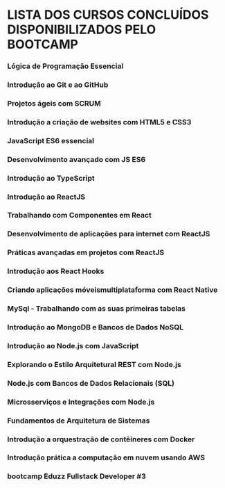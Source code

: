 # **LISTA DOS CURSOS CONCLUÍDOS DISPONIBILIZADOS PELO BOOTCAMP**

### Lógica de Programação Essencial
### Introdução ao Git e ao GitHub
### Projetos ágeis com SCRUM
### Introdução a criação de websites com HTML5 e CSS3
### JavaScript ES6 essencial
### Desenvolvimento avançado com JS ES6
### Introdução ao TypeScript
### Introdução ao ReactJS
### Trabalhando com Componentes em React
### Desenvolvimento de aplicações para internet com ReactJS
### Práticas avançadas em projetos com ReactJS
### Introdução aos React Hooks
### Criando aplicações móveismultiplataforma com React Native
### MySql - Trabalhando com as suas primeiras tabelas
### Introdução ao MongoDB e Bancos de Dados NoSQL
### Introdução ao Node.js com JavaScript
### Explorando o Estilo Arquitetural REST com Node.js
### Node.js com Bancos de Dados Relacionais (SQL)
### Microsserviços e Integrações com Node.js
### Fundamentos de Arquitetura de Sistemas
### Introdução a orquestração de contêineres com Docker
### Introdução prática a computação em nuvem usando AWS
### bootcamp Eduzz Fullstack Developer #3
